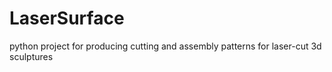 LaserSurface
============

python project for producing cutting and assembly patterns for laser-cut 3d sculptures
